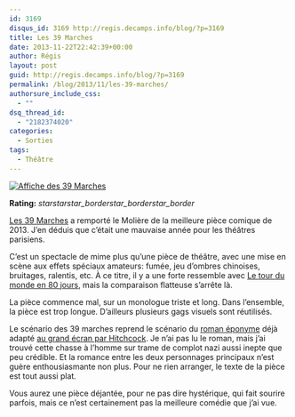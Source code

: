 ```yaml
---
id: 3169
disqus_id: 3169 http://regis.decamps.info/blog/?p=3169
title: Les 39 Marches
date: 2013-11-22T22:42:39+00:00
author: Régis
layout: post
guid: http://regis.decamps.info/blog/?p=3169
permalink: /blog/2013/11/les-39-marches/
authorsure_include_css:
  - ""
dsq_thread_id:
  - "2182374020"
categories:
  - Sorties
tags:
  - Théâtre
---
```

[<img src="/blog/wp-content/uploads/2014/01/Les-39-Marches-232x350.jpeg" alt="Affiche des 39 Marches" width="232" height="350" class="alignright size-medium wp-image-3170" srcset="/blog/wp-content/uploads/2014/01/Les-39-Marches-232x350.jpeg 232w, /blog/wp-content/uploads/2014/01/Les-39-Marches-199x300.jpeg 199w, /blog/wp-content/uploads/2014/01/Les-39-Marches.jpeg 399w" sizes="(max-width: 232px) 100vw, 232px" />](/blog/wp-content/uploads/2014/01/Les-39-Marches.jpeg)
  


**Rating:** <i class="material-icons">star</i><i class="material-icons">star</i><i class="material-icons">star_border</i><i class="material-icons">star_border</i><i class="material-icons">star_border</i> 


  
[Les 39 Marches](http://www.billetreduc.com/94242/evt.htm) a remporté le Molière de la meilleure pièce comique de 2013. J’en déduis que c’était une mauvaise année pour les théâtres parisiens.
  
<!--more-->


  
C’est un spectacle de mime plus qu’une pièce de théâtre, avec une mise en scène aux effets spéciaux amateurs: fumée, jeu d’ombres chinoises, bruitages, ralentis, etc. À ce titre, il y a une forte ressemble avec [Le tour du monde en 80 jours](http://regis.decamps.info/blog/2012/09/le-tour-du-monde-en-80-jours/), mais la comparaison flatteuse s’arrête là.

La pièce commence mal, sur un monologue triste et long. Dans l’ensemble, la pièce est trop longue. D’ailleurs plusieurs gags visuels sont réutilisés.

Le scénario des 39 marches reprend le scénario du [roman éponyme](http://fr.wikipedia.org/wiki/Les_39_Marches_(roman) "Les 39 Marches de John Buchan") déjà adapté [au grand écran par Hitchcock](http://www.allocine.fr/film/fichefilm_gen_cfilm=2161.html "Les 39 Marches d'Alfred Hitchcock"). Je n’ai pas lu le roman, mais j’ai trouvé cette chasse à l’homme sur trame de complot nazi aussi inepte que peu crédible. Et la romance entre les deux personnages principaux n’est guère enthousiasmante non plus. Pour ne rien arranger, le texte de la pièce est tout aussi plat.

Vous aurez une pièce déjantée, pour ne pas dire hystérique, qui fait sourire parfois, mais ce n’est certainement pas la meilleure comédie que j’ai vue.

